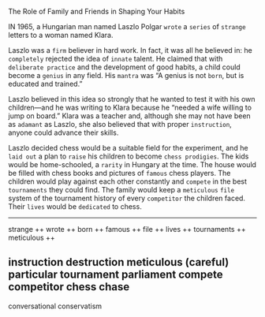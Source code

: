 The Role of Family and Friends in Shaping Your Habits

IN 1965, a Hungarian man named Laszlo Polgar `wrote` a `series` of
`strange` letters to a woman named Klara.

Laszlo was a `firm` believer in hard work. In fact, it was all he
believed in: he `completely` rejected the idea of `innate` talent. He
claimed that with `deliberate practice` and the development of good
habits, a child could become a `genius` in any field. His `mantra` was “A
genius is not `born`, but is educated and trained.”

Laszlo believed in this idea so strongly that he wanted to test it with
his own children—and he was writing to Klara because he “needed a
wife willing to jump on board.” Klara was a teacher and, although she
may not have been as `adamant` as Laszlo, she also believed that with
proper `instruction`, anyone could advance their skills.

Laszlo decided chess would be a suitable field for the experiment,
and he `laid out` a plan to `raise` his children to become `chess prodigies`.
The kids would be home-schooled, a `rarity` in Hungary at the time. The
house would be filled with chess books and pictures of `famous` chess
players. The children would play against each other constantly and
`compete` in the best `tournaments` they could find. The family would
keep a `meticulous` `file` system of the tournament history of every
`competitor` the children faced. Their `lives` would be `dedicated` to chess.

---
strange ++
wrote ++
born ++ 
famous ++
file ++
lives ++ 
tournaments ++
meticulous ++

instruction destruction
meticulous (careful) particular 
tournament  parliament
compete competitor
chess chase
----
conversational conservatism